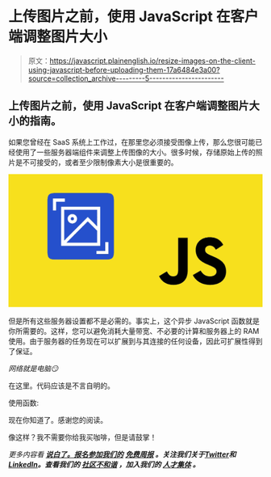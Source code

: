 # 上传图片之前，使用 JavaScript 在客户端调整图片大小

> 原文：<https://javascript.plainenglish.io/resize-images-on-the-client-using-javascript-before-uploading-them-17a6484e3a00?source=collection_archive---------5----------------------->

## 上传图片之前，使用 JavaScript 在客户端调整图片大小的指南。

如果您曾经在 SaaS 系统上工作过，在那里您必须接受图像上传，那么您很可能已经使用了一些服务器端组件来调整上传图像的大小。很多时候，存储原始上传的照片是不可接受的，或者至少限制像素大小是很重要的。

![](img/3593dbea17b67d15cd8ac056ea8ea386.png)

但是所有这些服务器设置都不是必需的。事实上，这个异步 JavaScript 函数就是你所需要的。这样，您可以避免消耗大量带宽、不必要的计算和服务器上的 RAM 使用。由于服务器的任务现在可以扩展到与其连接的任何设备，因此可扩展性得到了保证。

*网络就是电脑😏*

在这里。代码应该是不言自明的。

使用函数:

现在你知道了。感谢您的阅读。

像这样？我不需要你给我买咖啡，但是请鼓掌！

*更多内容看* [***说白了。报名参加我们的***](https://plainenglish.io/) **[***免费周报***](http://newsletter.plainenglish.io/) *。关注我们关于*[***Twitter***](https://twitter.com/inPlainEngHQ)*和*[***LinkedIn***](https://www.linkedin.com/company/inplainenglish/)*。查看我们的* [***社区不和谐***](https://discord.gg/GtDtUAvyhW) *，加入我们的* [***人才集体***](https://inplainenglish.pallet.com/talent/welcome) *。***